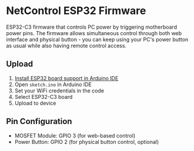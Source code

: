 # NetControl ESP32 Firmware

ESP32-C3 firmware that controls PC power by triggering motherboard power pins. The firmware allows simultaneous control through both web interface and physical button - you can keep using your PC's power button as usual while also having remote control access.

## Upload
1. [Install ESP32 board support in Arduino IDE](https://randomnerdtutorials.com/installing-the-esp32-board-in-arduino-ide-windows-instructions/)
2. Open `sketch.ino` in Arduino IDE
3. Set your WiFi credentials in the code
4. Select ESP32-C3 board
5. Upload to device

## Pin Configuration
- MOSFET Module: GPIO 3 (for web-based control)
- Power Button: GPIO 2 (for physical button control, optional)
